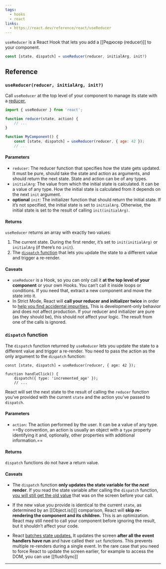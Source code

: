 ```yaml
---
tags:
  - hooks
  - react
links:
  - https://react.dev/reference/react/useReducer
---
```


`useReducer` is a React Hook that lets you add a [[Редюсер (reducer)]] to your component.

```js
const [state, dispatch] = useReducer(reducer, initialArg, init?)
```

## Reference
### `useReducer(reducer, initialArg, init?)`

Call `useReducer` at the top level of your component to manage its state with a [reducer.](https://react.dev/learn/extracting-state-logic-into-a-reducer)

```js
import { useReducer } from 'react';

function reducer(state, action) {  
	// ...
}

function MyComponent() {  
	const [state, dispatch] = useReducer(reducer, { age: 42 });  
	// ...
```

#### Parameters

- `reducer`: The reducer function that specifies how the state gets updated. It must be pure, should take the state and action as arguments, and should return the next state. State and action can be of any types.
- `initialArg`: The value from which the initial state is calculated. It can be a value of any type. How the initial state is calculated from it depends on the next `init` argument.
- **optional** `init`: The initializer function that should return the initial state. If it’s not specified, the initial state is set to `initialArg`. Otherwise, the initial state is set to the result of calling `init(initialArg)`.

#### Returns

`useReducer` returns an array with exactly two values:

1. The current state. During the first render, it’s set to `init(initialArg)` or `initialArg` (if there’s no `init`).
2. The [`dispatch` function](https://react.dev/reference/react/useReducer#dispatch) that lets you update the state to a different value and trigger a re-render.

#### Caveats
- `useReducer` is a Hook, so you can only call it **at the top level of your component** or your own Hooks. You can’t call it inside loops or conditions. If you need that, extract a new component and move the state into it.
- In Strict Mode, React will **call your reducer and initializer twice** in order to [help you find accidental impurities.](https://react.dev/reference/react/useReducer#my-reducer-or-initializer-function-runs-twice) This is development-only behavior and does not affect production. If your reducer and initializer are pure (as they should be), this should not affect your logic. The result from one of the calls is ignored.
### `dispatch` function

The `dispatch` function returned by `useReducer` lets you update the state to a different value and trigger a re-render. You need to pass the action as the only argument to the `dispatch` function:

```JS
const [state, dispatch] = useReducer(reducer, { age: 42 });

function handleClick() {  
	dispatch({ type: 'incremented_age' });  
	// ...
```

React will set the next state to the result of calling the `reducer` function you’ve provided with the current `state` and the action you’ve passed to `dispatch`.

#### Parameters

- `action`: The action performed by the user. It can be a value of any type. ==By convention, an action is usually an object with a `type` property identifying it and, optionally, other properties with additional information.==

#### Returns 

`dispatch` functions do not have a return value.

#### Caveats 
- The `dispatch` function **only updates the state variable for the _next_ render**. If you read the state variable after calling the `dispatch` function, [you will still get the old value](https://react.dev/reference/react/useReducer#ive-dispatched-an-action-but-logging-gives-me-the-old-state-value) that was on the screen before your call.

- If the new value you provide is identical to the current `state`, as determined by an [[Object.is()]] comparison, React will **skip re-rendering the component and its children.** This is an optimization. React may still need to call your component before ignoring the result, but it shouldn’t affect your code.

- React [batches state updates.](https://react.dev/learn/queueing-a-series-of-state-updates) It updates the screen **after all the event handlers have run** and have called their `set` functions. This prevents multiple re-renders during a single event. In the rare case that you need to force React to update the screen earlier, for example to access the DOM, you can use [[flushSync]]


---
